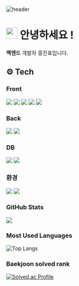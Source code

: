 ![header](https://capsule-render.vercel.app/api?type=slice&color=gradient&text=%20HongJinPyo%20%20&height=200&fontSize=100)

<h1><img src="https://emojis.slackmojis.com/emojis/images/1531849430/4246/blob-sunglasses.gif?1531849430" width="30"/> 안녕하세요 ! </h1>
<p> <b>백엔드</b> 개발자 홍진표입니다. </p> 

## ⚙️ Tech
### Front
<div>
  <img src="https://img.shields.io/badge/HTML5-E34F26?style=for-the-badge&logo=HTML5&logoColor=white"/>
  <img src="https://img.shields.io/badge/CSS3-1572B6?style=for-the-badge&logo=CSS3&logoColor=white"/>
  <img src="https://img.shields.io/badge/JavaScript-F7DF1E?style=for-the-badge&logo=JavaScript&logoColor=white"/>
  <img src="https://img.shields.io/badge/jQuery-0769AD?style=for-the-badge&logo=jQuery&logoColor=white"/>
  <img src="https://img.shields.io/badge/bootstrap-7952B3?style=for-the-badge&logo=bootstrap&logoColor=white">
</div>

### Back
<div>
  <img src="https://img.shields.io/badge/java-007396?style=for-the-badge&logo=java&logoColor=white"/> 
  <img src="https://img.shields.io/badge/spring-6DB33F?style=for-the-badge&logo=spring&logoColor=white"/>   
</div>

### DB
<div>
  <img src="https://img.shields.io/badge/oracle-F80000?style=for-the-badge&logo=oracle&logoColor=white"/> 
  <img src="https://img.shields.io/badge/mariaDB-003545?style=for-the-badge&logo=mariaDB&logoColor=white"/>
</div>

### 환경
<div> 
  <img src="https://img.shields.io/badge/apache tomcat-F8DC75?style=for-the-badge&logo=apachetomcat&logoColor=white">
  <img src="https://img.shields.io/badge/github-181717?style=for-the-badge&logo=github&logoColor=white">
</div>  

### GitHub Stats
<img src="https://github-readme-stats.vercel.app/api?username=dinpyo&show_icons=true&theme=tokyonight"/>

### Most Used Languages
![Top Langs](https://github-readme-stats.vercel.app/api/top-langs/?username=dinpyo&layout=compact&theme=tokyonight)

### Baekjoon solved rank
[![Solved.ac Profile](http://mazassumnida.wtf/api/v2/generate_badge?boj=dinpyo)](https://solved.ac/dinpyo/)
